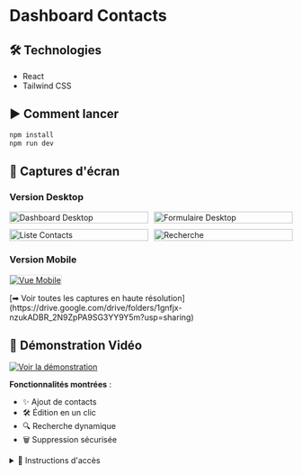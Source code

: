 # Dashboard Contacts

## 🛠 Technologies
- React
- Tailwind CSS

## ▶ Comment lancer
```bash
npm install
npm run dev
```
## 📸 Captures d'écran

### Version Desktop
<div style="display: grid; grid-template-columns: repeat(2, 1fr); gap: 10px;">

  <a href="https://drive.google.com/file/d/1D8PULH4ttBkkf0Y8fkws2htJ1dm84Xpm/view?usp=sharing">
    <img src="https://drive.google.com/thumbnail?id=1D8PULH4ttBkkf0Y8fkws2htJ1dm84Xpm&sz=w400" alt="Dashboard Desktop" style="width:100%">
  </a>

  <a href="https://drive.google.com/file/d/14xyrugVq0l6XPGpy3jRd9o3EnLTH8uxh/view?usp=sharing">
    <img src="https://drive.google.com/thumbnail?id=14xyrugVq0l6XPGpy3jRd9o3EnLTH8uxh&sz=w400" alt="Formulaire Desktop" style="width:100%">
  </a>

  <a href="https://drive.google.com/file/d/1NihGnGE9I-zAQKVJM8hOEIDdyYe-zb3y/view?usp=sharing">
    <img src="https://drive.google.com/thumbnail?id=1ZXC789TyU0&sz=w400" alt="Liste Contacts" style="width:100%">
  </a>

  <a href="https://drive.google.com/file/d/138C3KGICEW9AGuHSqgQXR2PsaB0SX6aO/view?usp=sharing">
    <img src="https://drive.google.com/thumbnail?id=138C3KGICEW9AGuHSqgQXR2PsaB0SX6aO&sz=w400" alt="Recherche" style="width:100%">
  </a>

</div>

### Version Mobile

<a href="https://drive.google.com/file/d/1ZDPEEq8qUxCH7FYTEVWHhYtlBEpfmstK/view?usp=sharing">
  <img src="https://drive.google.com/thumbnail?id=1ZDPEEq8qUxCH7FYTEVWHhYtlBEpfmstK&sz=w300" alt="Vue Mobile" style="border: 1px solid #ddd; max-width: 200px;">
</a>
<p></p>
[➡ Voir toutes les captures en haute résolution](https://drive.google.com/drive/folders/1gnfjx-nzukADBR_2N9ZpPA9SG3YY9Y5m?usp=sharing)



## 🎥 Démonstration Vidéo

[![Voir la démonstration](https://drive.google.com/thumbnail?id=1fLRNU08NYnMCTKSTqWJGmsvwrg-VavE1&sz=w600)](https://drive.google.com/file/d/1fLRNU08NYnMCTKSTqWJGmsvwrg-VavE1/view)

**Fonctionnalités montrées** :
- ✨ Ajout de contacts
- 🛠 Édition en un clic
- 🔍 Recherche dynamique
- 🗑 Suppression sécurisée

<details>
<summary>📌 Instructions d'accès</summary>

1. Cliquez sur l'image ci-dessus

2. Durée : ~1 minute (sans audio)
</details>
